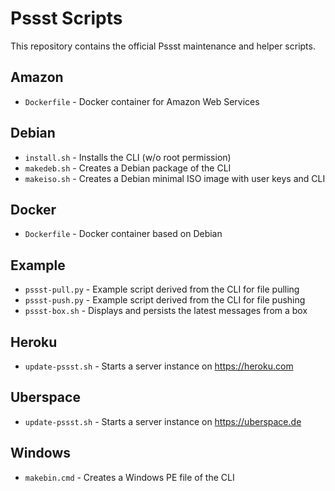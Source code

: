 Pssst Scripts
=============
This repository contains the official Pssst maintenance and helper scripts.

Amazon
------
* `Dockerfile` - Docker container for Amazon Web Services

Debian
------
* `install.sh` - Installs the CLI (w/o root permission)
* `makedeb.sh` - Creates a Debian package of the CLI
* `makeiso.sh` - Creates a Debian minimal ISO image with user keys and CLI

Docker
------
* `Dockerfile` - Docker container based on Debian

Example
-------
* `pssst-pull.py` - Example script derived from the CLI for file pulling
* `pssst-push.py` - Example script derived from the CLI for file pushing
* `pssst-box.sh`  - Displays and persists the latest messages from a box

Heroku
------
* `update-pssst.sh` - Starts a server instance on https://heroku.com

Uberspace
---------
* `update-pssst.sh` - Starts a server instance on https://uberspace.de

Windows
-------
* `makebin.cmd` - Creates a Windows PE file of the CLI
